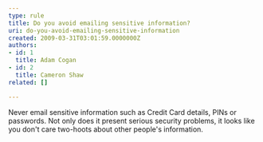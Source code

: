 ```yaml
---
type: rule
title: Do you avoid emailing sensitive information?
uri: do-you-avoid-emailing-sensitive-information
created: 2009-03-31T03:01:59.0000000Z
authors:
- id: 1
  title: Adam Cogan
- id: 2
  title: Cameron Shaw
related: []

---
```


Never email sensitive information such as Credit Card details, PINs or passwords. Not only does it present serious security problems, it looks like you don't care two-hoots about other people's information.<br>
